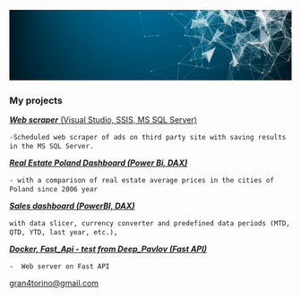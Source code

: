 ![](https://github.com/gran4torino/Portfolio/blob/main/background.jpg)
### **My projects**


[***Web scraper*** (Visual Studio, SSIS, MS SQL Server)](https://github.com/gran4torino/Portfolio/tree/main/MS%20SQL%2C%20SSIS%2C%20Visual%20Studio%20-%20Web%20scraper)

	-Scheduled web scraper of ads on third party site with saving results in the MS SQL Server.

[***Real Estate Poland Dashboard 
(Power Bi, DAX)***](https://github.com/gran4torino/Portfolio/tree/main/Power%20BI%20%20-%20Realt%20Estate%20Poland%202006-2022%20dashboard)

	- with a comparison of real estate average prices in the cities of Poland since 2006 year

[***Sales dashboard  (PowerBI, DAX)***](https://github.com/gran4torino/Portfolio/tree/main/Power%20Bi%20,%20DAX-%20Workshop%20%20Data%20Courage) 

	with data slicer, currency converter and predefined data periods (MTD, QTD, YTD, last year, etc.), 


[***Docker, Fast_Api - test from Deep_Pavlov (Fast API)***](https://github.com/gran4torino/Portfolio/tree/main/Docker%2C%20Fast_Api%20-%20test%20from%20Deep_Pavlov)

	-  Web server on Fast API

gran4torino@gmail.com


